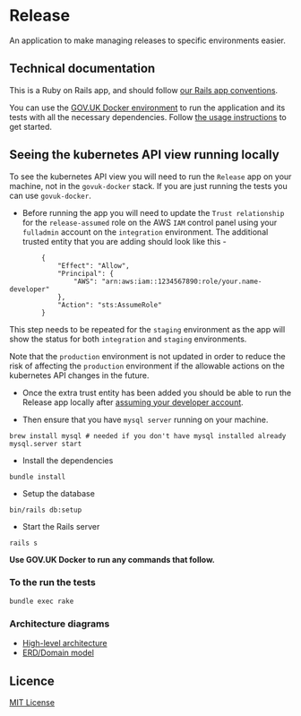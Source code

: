 # Release

An application to make managing releases to specific environments easier.

## Technical documentation

This is a Ruby on Rails app, and should follow [our Rails app conventions](https://docs.publishing.service.gov.uk/manual/conventions-for-rails-applications.html).

You can use the [GOV.UK Docker environment](https://github.com/alphagov/govuk-docker) to run the application and its tests with all the necessary dependencies. Follow [the usage instructions](https://github.com/alphagov/govuk-docker#usage) to get started.

## Seeing the kubernetes API view running locally

To see the kubernetes API view you will need to run the `Release` app on your machine, not in the `govuk-docker` stack.
If you are just running the tests you can use `govuk-docker`.

* Before running the app you will need to update the `Trust relationship` for the `release-assumed` role on the AWS `IAM` control panel using your `fulladmin` account on the `integration` environment. The additional trusted entity that you are adding should look like this - 

```
        {
            "Effect": "Allow",
            "Principal": {
                "AWS": "arn:aws:iam::1234567890:role/your.name-developer"
            },
            "Action": "sts:AssumeRole"
        }
```

This step needs to be repeated for the `staging` environment as the app will show the status for both `integration` and `staging` environments. 

Note that the `production` environment is not updated in order to reduce the risk of affecting the `production` environment if the allowable actions on the kubernetes API changes in the future.

* Once the extra trust entity has been added you should be able to run the Release app locally after [assuming your developer account](https://docs.publishing.service.gov.uk/kubernetes/get-started/access-eks-cluster/#obtain-aws-credentials-for-your-role-in-the-clusters-aws-account).

* Then ensure that you have `mysql server` running on your machine.

```
brew install mysql # needed if you don't have mysql installed already
mysql.server start
```

* Install the dependencies

```
bundle install
```

* Setup the database

```
bin/rails db:setup
```

* Start the Rails server

```
rails s
```

**Use GOV.UK Docker to run any commands that follow.**

### To the run the tests

```
bundle exec rake
```

### Architecture diagrams

- [High-level architecture](https://drive.google.com/file/d/12iUDHvNKi_7_dmNC1cE0-cbViB05Cr2o/view)
- [ERD/Domain model](https://drive.google.com/file/d/1JfPhTwR3IBvBv0O9dCjZhlLgivhkC7aE/view)

## Licence

[MIT License](LICENCE)

